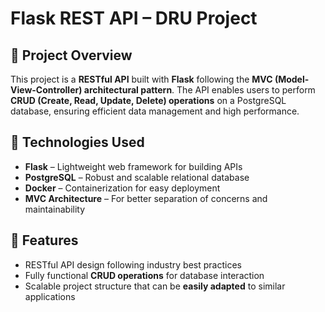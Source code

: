 # **Flask REST API – DRU Project**  

## 📌 Project Overview  
This project is a **RESTful API** built with **Flask** following the **MVC (Model-View-Controller) architectural pattern**. The API enables users to perform **CRUD (Create, Read, Update, Delete) operations** on a PostgreSQL database, ensuring efficient data management and high performance.  

## 🔧 Technologies Used  
- **Flask** – Lightweight web framework for building APIs  
- **PostgreSQL** – Robust and scalable relational database  
- **Docker** – Containerization for easy deployment  
- **MVC Architecture** – For better separation of concerns and maintainability  

## 🚀 Features  
- RESTful API design following industry best practices  
- Fully functional **CRUD operations** for database interaction  
- Scalable project structure that can be **easily adapted** to similar applications  

